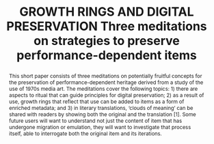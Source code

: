 ---
abstract: 'This short paper consists of three meditations on potentially fruitful
  concepts for  the preservation of performance-dependent heritage derived from a
  study of the use of 1970s media art. The meditations cover the following topics:
  1) there are aspects to ritual that can guide principles for digital preservation;  2)
  as a result of use, growth rings that reflect that use can be added to items as
  a form of enriched metadata; and  3) in literary translations, ‘clouds of meaning’
  can be shared with readers by showing both the original and the translation [1].
  Some future users will want to understand not just the content of item that has
  undergone migration or emulation, they will want to investigate that process itself,
  able to interrogate both the original item and its iterations.

  '
creators:
- Curham, Louise
date: null
document_url: https://services.phaidra.univie.ac.at/api/object/o:1424932/download
grand_parent: iPRES
institutions:
- School of Information and Communication Studies
keywords:
- media art
- audiovisual preservation
- participatory archiving
- digital preservation
- metadata
landing_page_url: https://phaidra.univie.ac.at/o:1424932
language: eng
layout: publication
license: CC BY 4.0 International
notes_url: null
parent: iPRES 2021
publication_type: paper
size: 178915
slides_url: null
source_name: iPRES
stream_url: null
title: GROWTH RINGS AND DIGITAL PRESERVATION Three meditations on strategies to preserve
  performance-dependent items
year: 2021
---